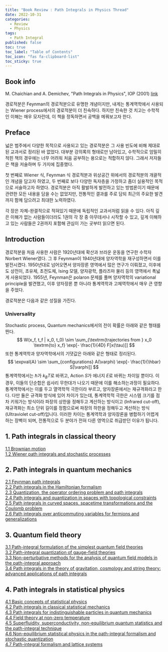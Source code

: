 ```yaml
---
title: "Book Review : Path Integrals in Physics Thread"
date: 2022-10-31
categories:
  - Review
  - Physics
tags:
  - Path Integral
published: false
toc: true
toc_label: "Table of Contents"
toc_icon: "fas fa-clipboard-list"
toc_sticky: true
---
```


## Book info
M. Chaichian and A. Demichev, "Path Integrals in Physics", IOP (2001) [link](https://www.routledge.com/Path-Integrals-in-Physics-Volume-I-Stochastic-Processes-and-Quantum-Mechanics/Chaichian-Demichev/p/book/9780367397142?fbclid=IwAR2gKu02koWfBAu2eJGgg4jo4sXHoFHSBMhtbI30P835p8tlynQ26RoiijU)

경로적분은 Feynman의 경로적분으로 유명한 개념이지만, 내게는 통계역학에서 사용되는 Wiener process에서의 경로적분이 더 친숙하다. 
하지만 친숙한 것 치고는 수학적인 이해는 매우 모자란데, 이 책을 정독하면서 공백을 메꿔보고자 한다. 

## Preface
넓은 범주에서 다양한 목적으로 사용되고 있는 경로적분은 그 사용 빈도에 비해 제대로 된 교과서로 정리된 바 없었다. 대부분 강의록의 형태로만 남아있고, 수학적으로 엄밀히 적힌 책의 경우에는 너무 어려워 처음 공부하는 용으로는 적합하지 않다. 그래서 저자들은 책을 저술하며 두 가지에 집중했다. 

첫 번째로 Wiener 식, Feynman 식 경로적분과 위상공간 위에서의 경로적분의 개괄적인 개념을 담고자 하였고,
두 번째로 보다 다양한 독자층을 가정하고 좀더 실용적인 목적으로 서술하고자 하였다.
경로적분은 아직 활발하게 발전하고 있는 방법론이기 때문에 관련한 모든 내용을 담을 수는 없었지만,
전통적인 결과를 주로 담되 최근의 주요한 발견까지 함께 담으려고 최대한 노력하였다. 

각 장은 자체-완결적으로 적혀있기 때문에 독립적인 교과서처럼 읽을 수 있다. 
아직 깊은 이해가 없는 사람들이더라도 1권의 각 장 중 아무데서나 시작할 수 있고, 
깊게 이해하고 있는 사람들은 2권까지 포함해 관심이 가는 곳부터 읽으면 된다. 

## Introduction
경로적분을 처음 사용한 사람은 1920년대에 확산과 브라운 운동을 연구한 수학자 Norbert Wiener였다. 
그 후 Feynman이 1940년대에 양자역학을 재구성하면서 이를 발전시켰다. 
1950년대로 넘어오면서 양자장론 영역에서 많은 연구가 이뤄졌고, 이후에도 상전이, 초유체, 초전도체, Ising 모델, 양자광학, 플라즈마 물리 등의 영역에서 폭넓게 사용되었다.
1955년, Feynman은 polaron 문제를 풀며 양자역학의 variational principle을 발견했고, 이후 양자장론 뿐 아니라 통계역학과 고체역학에서 매우 큰 영향을 주었다.


경로적분은 다음과 같은 성질을 가진다. 
### Universality
Stochastic process, Quantum mechanics에서의 전이 확률은 아래와 같은 형태를 띈다. 
$$
  W(x_f, t_f | x_0, t_0) \sim \sum_{\textrm{trajectories from } x_0 \textrm{to} x_f} \exp[- \frac{1}{4D} F[x(\tau)]]
$$
또한 통계역학과 양자역학에서의 기댓값은 아래와 같은 형태로 정리된다. 
$$
  \expval{A} \sim \sum_{configurations} A(\varphi) \exp[- \frac{1}{\hbar} S[\varphi]]
$$
통계역학에서는 $\hbar$가 $k_B T$로 바뀌고, Action $S$가 에너지 $E$로 바뀌는 차이일 뿐이다. 
이 경우, 이들의 단순합은 쉽사리 무한대가 나오기 때문에 이를 해소하는과정이 필요하다. 통계역학에서는 이를 두고 열역학적 극한이라 부르고, 양자장론에서는 재규격화라고 한다. 
다만 둘은 규격화 방식에 있어 차이가 있는데, 통계역학적 극한은 시스템 크기를 점차 키워가는 방식이라 파장의 상한을 정해두고 계산하는 방식이고 (Infrared cut-off), 
재규격화는 최소 단위 길이를 정함으로써 파장의 하한을 정해두고 계산하는 방식(Ultraviolet cut-off)입니다. 
이러한 차이는 통계역학과 양자장론을 병합하기 어렵게 하는 장벽이 되며, 전통적으로 두 분야가 전혀 다른 영역으로 취급받던 이유가 됩니다. 


## 1. Path integrals in classical theory
[1.1 Brownian motion]()  
[1.2 Wiener path integrals and stochastic processes]()  

## 2. Path integrals in quantum mechanics
[2.1 Feynman path integrals]()  
[2.2 Path integrals in the Hamiltonian formalism]()  
[2.3 Quantization, the operator ordering problem and path integrals]()  
[2.4 Path integrals and quantization in spaces with topological constraints]()  
[2.5 Path integrals in curved spaces, spacetime transformations and the Coulomb problem]()  
[2.6 Path integrals over anticommuting variables for fermions and generalizations]()  

## 3. Quantum field theory
[3.1 Path-integral formulation of the simplest quantum field theories]()  
[3.2 Path-integral quantization of gauge-field theories]()  
[3.3 Non-perturbative methods for the analysis of quantum field models in the path-integral approach]()  
[3.4 Path integrals in the theory of gravitation, cosmology and string theory: advanced applications of path integrals]()  

## 4. Path integrals in statistical physics
[4.1 Basic concepts of statistical physics]()  
[4.2 Path integrals in classical statistical mechanics]()  
[4.3 Path integrals for indistinguishable particles in quantum mechanics]()  
[4.4 Field theory at non-zero temperature]()  
[4.5 Superfluidity, superconductivity, non-equilibrium quantum statistics and the path-integral technique]()  
[4.6 Non-equilibrium statistical physics in the path-integral formalism and stochastic quantization]()  
[4.7 Path-integral formalism and lattice systems]()  

